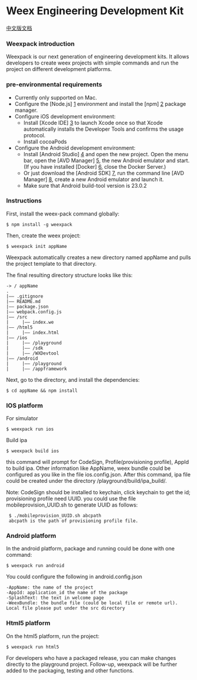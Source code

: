 # Weex Engineering Development Kit

[中文版文档](./README.md)

### Weexpack introduction
Weexpack is our next generation of engineering development kits. It allows developers to create weex projects with simple commands and run the project on different development platforms.

### pre-environmental requirements

- Currently only supported on Mac.
- Configure the [Node.js] [1] environment and install the [npm] [2] package manager.
- Configure iOS development environment:
    - Install [Xcode IDE] [3] to launch Xcode once so that Xcode automatically installs the Developer Tools and confirms the usage protocol.
    - Install cocoaPods
- Configure the Android development environment:
    - Install [Android Studio] [4] and open the new project. Open the menu bar, open the [AVD Manager] [5], the new Android emulator and start. (If you have installed [Docker] [6], close the Docker Server.)
    - Or just download the [Android SDK] [7], run the command line [AVD Manager] [8], create a new Android emulator and launch it.
    - Make sure that Android build-tool version is 23.0.2

### Instructions

First, install the weex-pack command globally:

    $ npm install -g weexpack

Then, create the weex project:

    $ weexpack init appName

Weexpack automatically creates a new directory named appName and pulls the project template to that directory.

The final resulting directory structure looks like this:

    -> / appName
    .
    |—— .gitignore
    |—— README.md
    |—— package.json
    |—— webpack.config.js
    |—— /src
    |     |—— index.we
    |—— /html5
    |     |—— index.html
    |—— /ios
    |     |—— /playground
    |     |—— /sdk
    |     |—— /WXDevtool
    |—— /android
    |     |—— /playground
    |     |—— /appframework


Next, go to the directory, and install the dependencies:

    $ cd appName && npm install

### IOS platform

For simulator

    $ weexpack run ios
    
Build ipa

    $ weexpack build ios
    
this command will prompt for CodeSign, Profile(provisioning profile), AppId to build ipa. Other information like AppName, weex bundle could be configured as you like in the file ios.config.json. After this command, ipa file could be created under the directory /playground/build/ipa_build/.

Note: CodeSign should be installed to keychain, click keychain to get the id; 
      provisioning profile need UUID. you could use the file mobileprovision_UUID.sh to generate UUID as follows:
      
     $ ./mobileprovision_UUID.sh abcpath
     abcpath is the path of provisioning profile file.

### Android platform

In the android platform, package and running could be done with one command:

    $ weexpack run android
    
You could configure the following in android.config.json

    -AppName: the name of the project
    -AppId: application_id the name of the package
    -SplashText: the text in welcome page
    -WeexBundle: the bundle file (could be local file or remote url). Local file please put under the src directory 

### Html5 platform

On the html5 platform, run the project:

    $ weexpack run html5

For developers who have a packaged release, you can make changes directly to the playground project. Follow-up, weexpack will be further added to the packaging, testing and other functions.


  [1]: https://nodejs.org/
  [2]: https://www.npmjs.com/
  [3]: https://itunes.apple.com/us/app/xcode/id497799835?mt=12
  [4]: https://developer.android.com/studio/install.html
  [5]: https://developer.android.com/studio/run/managing-avds.html
  [6]: https://www.docker.com/
  [7]: https://developer.android.com/studio/releases/sdk-tools.html
  [8]: https://developer.android.com/studio/run/managing-avds.html
